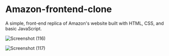 # Amazon-frontend-clone
A simple, front-end replica of Amazon's website built with HTML, CSS, and basic JavaScript.


![Screenshot (116)](https://github.com/Abhishek-Singh2609/Amazon-frontend-clone/assets/76973944/f994925c-84c1-4518-87d9-2fd36ccff677)


![Screenshot (117)](https://github.com/Abhishek-Singh2609/Amazon-frontend-clone/assets/76973944/d6a703ad-b91d-4e52-9234-e7a3f3446775)
